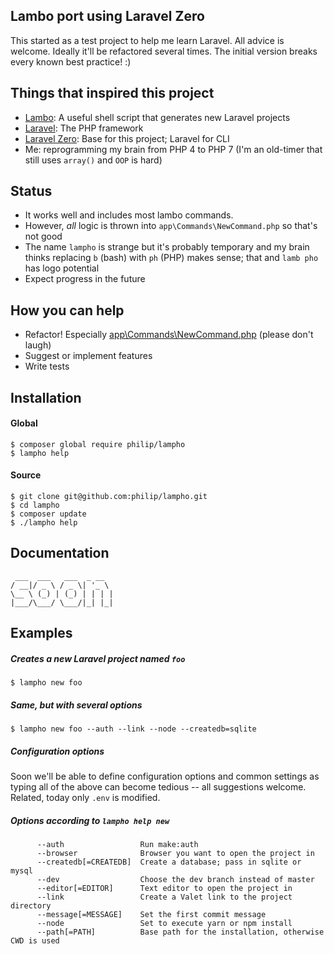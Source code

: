 ## Lambo port using Laravel Zero

This started as a test project to help me learn Laravel. All advice is welcome. Ideally it'll be refactored several times. 
The initial version breaks every known best practice! :)

## Things that inspired this project

- [Lambo](https://github.com/tightenco/lambo): A useful shell script that generates new Laravel projects
- [Laravel](https://laravel.com/): The PHP framework
- [Laravel Zero](http://laravel-zero.com/): Base for this project; Laravel for CLI
- Me: reprogramming my brain from PHP 4 to PHP 7 (I'm an old-timer that still uses `array()` and `OOP` is hard)

## Status

- It works well and includes most lambo commands.
- However, *all* logic is thrown into `app\Commands\NewCommand.php` so that's not good
- The name `lampho` is strange but it's probably temporary and my brain thinks replacing `b` (bash) with `ph` (PHP) makes sense; that and `lamb pho` has logo potential
- Expect progress in the future

## How you can help

- Refactor! Especially [app\Commands\NewCommand.php](app/Commands/NewCommand.php) (please don't laugh)
- Suggest or implement features
- Write tests

## Installation
#### Global

    $ composer global require philip/lampho
    $ lampho help

#### Source

    $ git clone git@github.com:philip/lampho.git
    $ cd lampho
    $ composer update
    $ ./lampho help

## Documentation

```
 ___  ___   ___  _ __  
/ __|/ _ \ / _ \| '_ \ 
\__ \ (_) | (_) | | | |
|___/\___/ \___/|_| |_|
```

## Examples

##### Creates a new Laravel project named `foo`

    $ lampho new foo

##### Same, but with several options

    $ lampho new foo --auth --link --node --createdb=sqlite 
    
##### Configuration options

Soon we'll be able to define configuration options and common settings as typing all of the above can become tedious -- all suggestions welcome. Related, today only `.env` is modified.


##### Options according to `lampho help new`
```
      --auth                 Run make:auth
      --browser              Browser you want to open the project in
      --createdb[=CREATEDB]  Create a database; pass in sqlite or mysql
      --dev                  Choose the dev branch instead of master
      --editor[=EDITOR]      Text editor to open the project in
      --link                 Create a Valet link to the project directory
      --message[=MESSAGE]    Set the first commit message
      --node                 Set to execute yarn or npm install
      --path[=PATH]          Base path for the installation, otherwise CWD is used
```

